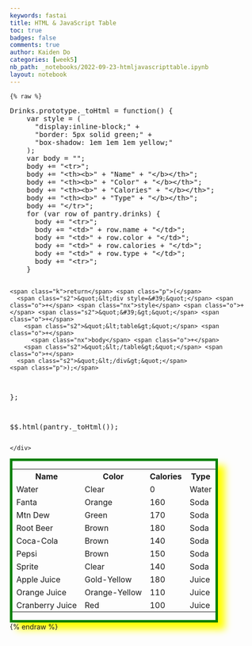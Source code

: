 ```yaml
---
keywords: fastai
title: HTML & JavaScript Table
toc: true
badges: false
comments: true
author: Kaiden Do
categories: [week5]
nb_path: _notebooks/2022-09-23-htmljavascripttable.ipynb
layout: notebook
---
```


<!--
#################################################
### THIS FILE WAS AUTOGENERATED! DO NOT EDIT! ###
#################################################
# file to edit: _notebooks/2022-09-23-htmljavascripttable.ipynb
-->

<div class="container" id="notebook-container">
        
    {% raw %}
    
<div class="cell border-box-sizing code_cell rendered">
<div class="input">

<div class="inner_cell">
    <div class="input_area">
<div class=" highlight hl-javascript"><pre><span></span><span class="nx">Drinks</span><span class="p">.</span><span class="nx">prototype</span><span class="p">.</span><span class="nx">_toHtml</span> <span class="o">=</span> <span class="kd">function</span><span class="p">()</span> <span class="p">{</span>
    <span class="kd">var</span> <span class="nx">style</span> <span class="o">=</span> <span class="p">(</span>
      <span class="s2">&quot;display:inline-block;&quot;</span> <span class="o">+</span>
      <span class="s2">&quot;border: 5px solid green;&quot;</span> <span class="o">+</span>
      <span class="s2">&quot;box-shadow: 1em 1em 1em yellow;&quot;</span>
    <span class="p">);</span>
    <span class="kd">var</span> <span class="nx">body</span> <span class="o">=</span> <span class="s2">&quot;&quot;</span><span class="p">;</span>
    <span class="nx">body</span> <span class="o">+=</span> <span class="s2">&quot;&lt;tr&gt;&quot;</span><span class="p">;</span>
    <span class="nx">body</span> <span class="o">+=</span> <span class="s2">&quot;&lt;th&gt;&lt;b&gt;&quot;</span> <span class="o">+</span> <span class="s2">&quot;Name&quot;</span> <span class="o">+</span> <span class="s2">&quot;&lt;/b&gt;&lt;/th&gt;&quot;</span><span class="p">;</span>
    <span class="nx">body</span> <span class="o">+=</span> <span class="s2">&quot;&lt;th&gt;&lt;b&gt;&quot;</span> <span class="o">+</span> <span class="s2">&quot;Color&quot;</span> <span class="o">+</span> <span class="s2">&quot;&lt;/b&gt;&lt;/th&gt;&quot;</span><span class="p">;</span>
    <span class="nx">body</span> <span class="o">+=</span> <span class="s2">&quot;&lt;th&gt;&lt;b&gt;&quot;</span> <span class="o">+</span> <span class="s2">&quot;Calories&quot;</span> <span class="o">+</span> <span class="s2">&quot;&lt;/b&gt;&lt;/th&gt;&quot;</span><span class="p">;</span>
    <span class="nx">body</span> <span class="o">+=</span> <span class="s2">&quot;&lt;th&gt;&lt;b&gt;&quot;</span> <span class="o">+</span> <span class="s2">&quot;Type&quot;</span> <span class="o">+</span> <span class="s2">&quot;&lt;/b&gt;&lt;/th&gt;&quot;</span><span class="p">;</span>
    <span class="nx">body</span> <span class="o">+=</span> <span class="s2">&quot;&lt;/tr&gt;&quot;</span><span class="p">;</span>
    <span class="k">for</span> <span class="p">(</span><span class="kd">var</span> <span class="nx">row</span> <span class="k">of</span> <span class="nx">pantry</span><span class="p">.</span><span class="nx">drinks</span><span class="p">)</span> <span class="p">{</span>
      <span class="nx">body</span> <span class="o">+=</span> <span class="s2">&quot;&lt;tr&gt;&quot;</span><span class="p">;</span>
      <span class="nx">body</span> <span class="o">+=</span> <span class="s2">&quot;&lt;td&gt;&quot;</span> <span class="o">+</span> <span class="nx">row</span><span class="p">.</span><span class="nx">name</span> <span class="o">+</span> <span class="s2">&quot;&lt;/td&gt;&quot;</span><span class="p">;</span>
      <span class="nx">body</span> <span class="o">+=</span> <span class="s2">&quot;&lt;td&gt;&quot;</span> <span class="o">+</span> <span class="nx">row</span><span class="p">.</span><span class="nx">color</span> <span class="o">+</span> <span class="s2">&quot;&lt;/td&gt;&quot;</span><span class="p">;</span>
      <span class="nx">body</span> <span class="o">+=</span> <span class="s2">&quot;&lt;td&gt;&quot;</span> <span class="o">+</span> <span class="nx">row</span><span class="p">.</span><span class="nx">calories</span> <span class="o">+</span> <span class="s2">&quot;&lt;/td&gt;&quot;</span><span class="p">;</span>
      <span class="nx">body</span> <span class="o">+=</span> <span class="s2">&quot;&lt;td&gt;&quot;</span> <span class="o">+</span> <span class="nx">row</span><span class="p">.</span><span class="nx">type</span> <span class="o">+</span> <span class="s2">&quot;&lt;/td&gt;&quot;</span><span class="p">;</span>
      <span class="nx">body</span> <span class="o">+=</span> <span class="s2">&quot;&lt;tr&gt;&quot;</span><span class="p">;</span>
    <span class="p">}</span>
  
    <span class="k">return</span> <span class="p">(</span>
      <span class="s2">&quot;&lt;div style=&#39;&quot;</span> <span class="o">+</span> <span class="nx">style</span> <span class="o">+</span> <span class="s2">&quot;&#39;&gt;&quot;</span> <span class="o">+</span>
        <span class="s2">&quot;&lt;table&gt;&quot;</span> <span class="o">+</span>
          <span class="nx">body</span> <span class="o">+</span>
        <span class="s2">&quot;&lt;/table&gt;&quot;</span> <span class="o">+</span>
      <span class="s2">&quot;&lt;/div&gt;&quot;</span>
    <span class="p">);</span>
  
  <span class="p">};</span>
  
  <span class="nx">$$</span><span class="p">.</span><span class="nx">html</span><span class="p">(</span><span class="nx">pantry</span><span class="p">.</span><span class="nx">_toHtml</span><span class="p">());</span>
</pre></div>

    </div>
</div>
</div>

<div class="output_wrapper">
<div class="output">

<div class="output_area">


<div class="output_html rendered_html output_subarea output_execute_result">
<div style='display:inline-block;border: 5px solid green;box-shadow: 1em 1em 1em yellow;'><table><tr><th><b>Name</b></th><th><b>Color</b></th><th><b>Calories</b></th><th><b>Type</b></th></tr><tr><td>Water</td><td>Clear</td><td>0</td><td>Water</td><tr><tr><td>Fanta</td><td>Orange</td><td>160</td><td>Soda</td><tr><tr><td>Mtn Dew</td><td>Green</td><td>170</td><td>Soda</td><tr><tr><td>Root Beer</td><td>Brown</td><td>180</td><td>Soda</td><tr><tr><td>Coca-Cola</td><td>Brown</td><td>140</td><td>Soda</td><tr><tr><td>Pepsi</td><td>Brown</td><td>150</td><td>Soda</td><tr><tr><td>Sprite</td><td>Clear</td><td>140</td><td>Soda</td><tr><tr><td>Apple Juice</td><td>Gold-Yellow</td><td>180</td><td>Juice</td><tr><tr><td>Orange Juice</td><td>Orange-Yellow</td><td>110</td><td>Juice</td><tr><tr><td>Cranberry Juice</td><td>Red</td><td>100</td><td>Juice</td><tr></table></div>
</div>

</div>

</div>
</div>

</div>
    {% endraw %}

</div>
 

